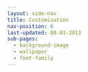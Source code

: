 ```yaml
---
layout: side-nav
title: Customisation
nav-position: 6
last-updated: 08-03-2013
sub-pages:
  - background-image
  - wallpaper
  - font-family
---
```



<!-- This Page exists for the creation of the sub-menu only and is not displayed on the site -->